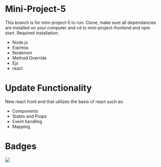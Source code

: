# Mini-Project-5
This branch is for mini-project-5 to run. Clone, make sure all dependancies are installed on your computer and cd to mini-project-frontend and npm start.
Required installation:
- Node.js
- Express
- Nodemon
- Method Override
- Ejs
- react

# Update Functionality
New react front end that utilizes the basis of react such as:
- Components
- States and Props
- Event handling
- Mapping

# Badges
<a href="https://codeclimate.com/github/LooseEndedPal/Modern-Web-Technologies-Archive/maintainability"><img src="https://api.codeclimate.com/v1/badges/7423b9e695feed0888a7/maintainability" /></a>